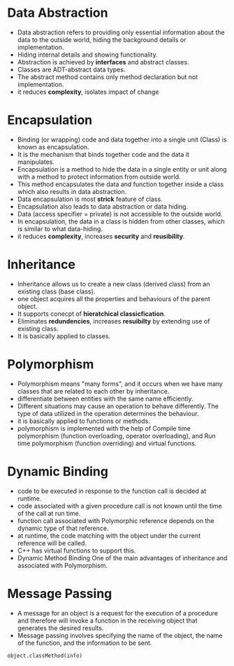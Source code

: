 # Data Abstraction 
- Data abstraction refers to providing only essential information about the data to the outside world, hiding the background details or implementation.
- Hiding internal details and showing functionality.
- Abstraction is achieved by __interfaces__ and abstract classes.
- Classes are ADT-abstract data types.
- The abstract method contains only method declaration but not implementation.
- it reduces __complexity__, isolates impact of change

# Encapsulation
- Binding (or wrapping) code and data together into a single unit (Class) is known as encapsulation.
- It is the mechanism that binds together code and the data it manipulates.
- Encapsulation is a method to hide the data in a single entity or unit along with a method to protect information from outside world.
- This method encapsulates the data and function together inside a class which also results in data abstraction. 
- Data encapsulation is most __strick__ feature of class.
- Encapsulation also leads to data abstraction or data hiding.
- Data (access specifier = private) is not accessible to the outside world.
- In encapsulation, the data in a class is hidden from other classes, which is similar to what data-hiding.
- it reduces __complexity__, increases __security__ and __reusibility__.

# Inheritance
- Inheritance allows us to create a new class (derived class) from an existing class (base class).
- one object acquires all the properties and behaviours of the parent object.
- It supports conecpt of __hieratchical classicfication__.
- Eliminates __redundencies__, increases __resuibilty__ by extending use of existing class.
- It is basically applied to classes.

# Polymorphism
- Polymorphism means "many forms", and it occurs when we have many classes that are related to each other by inheritance.
- differentiate between entities with the same name efficiently.
- Different situations may cause an operation to behave differently. The type of data utilized in the operation determines the behaviour.
- it is basically applied to functions or methods.
- polymorphism is implemented with the help of Compile time polymorphism (function overloading, operator overloading), and Run time polymorphism (function overriding) and virtual functions.

# Dynamic Binding
- code to be executed in response to the function call is decided at runtime.
- code associated with a given procedure call is not known until the time of the call at run time.
- function call associated with Polymorphic reference depends on the dynamic type of that reference.
- at runtime, the code matching with the object under the current reference will be called.
- C++ has virtual functions to support this.
- Dynamic Method Binding One of the main advantages of inheritance and associated with Polymorphism.

# Message Passing
- A message for an object is a request for the execution of a procedure and therefore will invoke a function in the receiving object that generates the desired results.
- Message passing involves specifying the name of the object, the name of the function, and the information to be sent.
```
object.classMethod(info)
```
